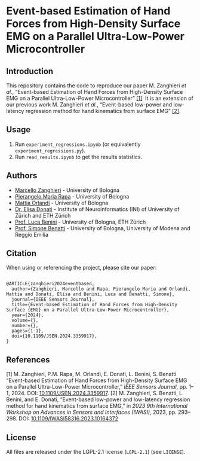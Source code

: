 # Event-based Estimation of Hand Forces from High-Density Surface EMG on a Parallel Ultra-Low-Power Microcontroller



## Introduction
This repository contains the code to reproduce our paper M. Zanghieri _et al._, “Event-based Estimation of Hand Forces from High-Density Surface EMG on a Parallel Ultra-Low-Power Microcontroller” [[1]](#1).
It is an extension of our previous work M. Zanghieri _et al._, “Event-based low-power and low-latency regression method for hand kinematics from surface EMG” [[2]](#2).



## Usage
1. Run ``experiment_regressions.ipynb`` (or equivalently ``experiment_regressions.py``). 
2. Run ``read_results.ipynb`` to get the results statistics.



## Authors
- [Marcello Zanghieri](https://scholar.google.com/citations?hl=en&user=WnIqQj4AAAAJ) - University of Bologna
- [Pierangelo Maria Rapa](https://scholar.google.com/citations?hl=en&user=TyeTuXQAAAAJ) - University of Bologna
- [Mattia Orlandi](https://scholar.google.com/citations?hl=en&user=It3fdrEAAAAJ) - University of Bologna
- [Dr. Elisa Donati](https://scholar.google.com/citations?hl=en&user=03ZYhbIAAAAJ) - Institute of Neuroinformatics (INI) of University of Zürich and ETH Zürich
- [Prof. Luca Benini](https://scholar.google.com/citations?hl=en&user=8riq3sYAAAAJ) - University of Bologna, ETH Zürich
- [Prof. Simone Benatti](https://scholar.google.com/citations?hl=en&user=8Fbi_kwAAAAJ) - University of Bologna, University of Modena and Reggio Emilia





## Citation
When using or referencing the project, please cite our paper:
```

@ARTICLE{zanghieri2024eventbased,
  author={Zanghieri, Marcello and Rapa, Pierangelo Maria and Orlandi, Mattia and Donati, Elisa and Benini, Luca and Benatti, Simone},
  journal={IEEE Sensors Journal}, 
  title={Event-based Estimation of Hand Forces from High-Density Surface {EMG} on a Parallel Ultra-Low-Power Microcontroller}, 
  year={2024},
  volume={},
  number={},
  pages={1-1},
  doi={10.1109/JSEN.2024.3359917},
}
```



## References
<a id="1">[1]</a>
M. Zanghieri, P.M. Rapa, M. Orlandi, E. Donati, L. Benini, S. Benatti “Event-based Estimation of Hand Forces from High-Density Surface EMG on a Parallel Ultra-Low-Power Microcontroller,” _IEEE Sensors Journal_,  pp. 1–1, 2024. DOI: [10.1109/JSEN.2024.3359917](https://doi.org/10.1109/JSEN.2024.3359917). 
<a id="2">[2]</a>
M. Zanghieri, S. Benatti, L. Benini, and E. Donati, “Event-based low-power and low-latency regression method for hand kinematics from surface EMG,” in _2023 9th International Workshop on Advances in Sensors and Interfaces (IWASI)_, 2023, pp. 293–298. DOI: [10.1109/IWASI58316.2023.10164372](https://doi.org/10.1109/IWASI58316.2023.10164372)



## License
All files are released under the LGPL-2.1 license (`LGPL-2.1`) (see `LICENSE`).
